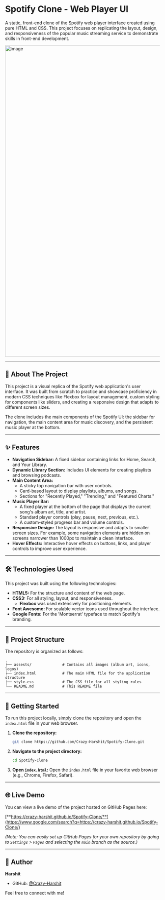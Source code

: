 # Spotify Clone - Web Player UI

A static, front-end clone of the Spotify web player interface created using pure HTML and CSS. This project focuses on replicating the layout, design, and responsiveness of the popular music streaming service to demonstrate skills in front-end development.

<img width="1901" height="1009" alt="image" src="https://github.com/user-attachments/assets/f0f94fb9-92d9-41ed-9330-437c1553cd74" />


-----

## 🚀 About The Project

This project is a visual replica of the Spotify web application's user interface. It was built from scratch to practice and showcase proficiency in modern CSS techniques like Flexbox for layout management, custom styling for components like sliders, and creating a responsive design that adapts to different screen sizes.

The clone includes the main components of the Spotify UI: the sidebar for navigation, the main content area for music discovery, and the persistent music player at the bottom.

-----

## ✨ Features

  - **Navigation Sidebar:** A fixed sidebar containing links for Home, Search, and Your Library.
  - **Dynamic Library Section:** Includes UI elements for creating playlists and browsing podcasts.
  - **Main Content Area:**
      - A sticky top navigation bar with user controls.
      - Card-based layout to display playlists, albums, and songs.
      - Sections for "Recently Played," "Trending," and "Featured Charts."
  - **Music Player Bar:**
      - A fixed player at the bottom of the page that displays the current song's album art, title, and artist.
      - Standard player controls (play, pause, next, previous, etc.).
      - A custom-styled progress bar and volume controls.
  - **Responsive Design:** The layout is responsive and adapts to smaller screen sizes. For example, some navigation elements are hidden on screens narrower than 1000px to maintain a clean interface.
  - **Hover Effects:** Interactive hover effects on buttons, links, and player controls to improve user experience.

-----

## 🛠️ Technologies Used

This project was built using the following technologies:

  - **HTML5:** For the structure and content of the web page.
  - **CSS3:** For all styling, layout, and responsiveness.
      - **Flexbox** was used extensively for positioning elements.
  - **Font Awesome:** For scalable vector icons used throughout the interface.
  - **Google Fonts:** For the 'Montserrat' typeface to match Spotify's branding.

-----

## 📂 Project Structure

The repository is organized as follows:

```
.
├── assests/              # Contains all images (album art, icons, logos)
├── index.html            # The main HTML file for the application structure
├── style.css             # The CSS file for all styling rules
└── README.md             # This README file
```

-----

## 🏁 Getting Started

To run this project locally, simply clone the repository and open the `index.html` file in your web browser.

1.  **Clone the repository:**
    ```sh
    git clone https://github.com/Crazy-Harshit/Spotify-Clone.git
    ```
2.  **Navigate to the project directory:**
    ```sh
    cd Spotify-Clone
    ```
3.  **Open `index.html`:**
    Open the `index.html` file in your favorite web browser (e.g., Chrome, Firefox, Safari).

-----

## 🌐 Live Demo

You can view a live demo of the project hosted on GitHub Pages here:

[**https://crazy-harshit.github.io/Spotify-Clone/**](https://www.google.com/search?q=https://crazy-harshit.github.io/Spotify-Clone/)

*(Note: You can easily set up GitHub Pages for your own repository by going to `Settings` \> `Pages` and selecting the `main` branch as the source.)*

-----

## 👤 Author

**Harshit**

  - GitHub: [@Crazy-Harshit](https://www.google.com/search?q=https://github.com/Crazy-Harshit)

Feel free to connect with me\!
